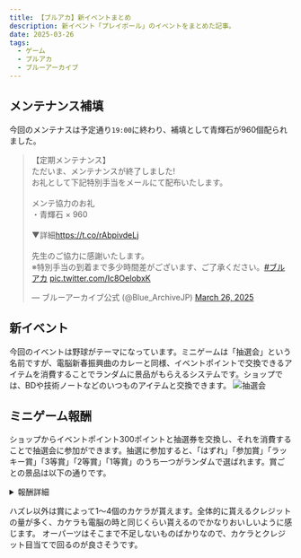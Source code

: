 ```yaml
---
title: 【ブルアカ】新イベントまとめ
description: 新イベント「プレイボール」のイベントをまとめた記事。
date: 2025-03-26
tags: 
  - ゲーム
  - ブルアカ
  - ブルーアーカイブ
---
```


## メンテナンス補填
今回のメンテナスは予定通り`19:00`に終わり、補填として青輝石が960個配られました。
<blockquote class="twitter-tweet"><p lang="ja" dir="ltr">【定期メンテナンス】<br>ただいま、メンテナンスが終了しました!<br>お礼として下記特別手当をメールにて配布いたします。<br><br>メンテ協力のお礼<br>・青輝石 × 960<br><br>▼詳細<a href="https://t.co/rAbpivdeLj">https://t.co/rAbpivdeLj</a><br><br>先生のご協力に感謝いたします。<br>※特別手当の到着まで多少時間差がございます、ご了承ください。<a href="https://twitter.com/hashtag/%E3%83%96%E3%83%AB%E3%82%A2%E3%82%AB?src=hash&amp;ref_src=twsrc%5Etfw">#ブルアカ</a> <a href="https://t.co/Ic8OeIobxK">pic.twitter.com/Ic8OeIobxK</a></p>&mdash; ブルーアーカイブ公式 (@Blue_ArchiveJP) <a href="https://twitter.com/Blue_ArchiveJP/status/1904835903765512450?ref_src=twsrc%5Etfw">March 26, 2025</a></blockquote> <script async src="https://platform.twitter.com/widgets.js" charset="utf-8"></script>

## 新イベント
今回のイベントは野球がテーマになっています。ミニゲームは「抽選会」という名前ですが、電脳新春振興曲のカレーと同様、イベントポイントで交換できるアイテムを消費することでランダムに景品がもらえるシステムです。ショップでは、BDや技術ノートなどのいつものアイテムと交換できます。
![抽選会](https://kelpoftruth.com/articles/assets/media/Y5L2VXjTStLNef9x.png)

## ミニゲーム報酬
ショップからイベントポイント300ポイントと抽選券を交換し、それを消費することで抽選会に参加ができます。抽選に参加すると、「はずれ」「参加賞」「ラッキー賞」「3等賞」「2等賞」「1等賞」のうち一つがランダムで選ばれます。賞ごとの景品は以下の通りです。

<details>
  <summary>
    報酬詳細
  </summary>
  
<h3>はずれ</h3>
<img src="https://kelpoftruth.com/articles/assets/media/wcFYMnu3kE4tx4Nt.png" alt="はずれ">

<h3>参加賞</h3>
<img alt="ラッキー賞" src="https://kelpoftruth.com/articles/assets/media/nPu54E5LQm5hzaKZ.png">

<h3>ラッキー賞</h3>
<img alt="ラッキー賞" src="https://kelpoftruth.com/articles/assets/media/RaDmTSRZpE3E5m4p.png">

<h3>3等賞</h3>
<img alt="3等賞" src="https://kelpoftruth.com/articles/assets/media/zjR3nTCGXp9VV9Xt.png">

</h3>2等賞<h3>
<img alt="2等賞" src="https://kelpoftruth.com/articles/assets/media/cKJekpJyieiKmE4i.png">

<h3>1等賞</h3>
<img alt="1等賞" src="https://kelpoftruth.com/articles/assets/media/kUyzXhJSTs8FG3ty.png">

</details>

ハズレ以外は賞によって1〜4個のカケラが貰えます。全体的に貰えるクレジットの量が多く、カケラも電脳の時と同じくらい貰えるのでかなりおいしいように感じます。
オーパーツはそこまで不足しないものばかりなので、カケラとクレジット目当てで回るのが良さそうです。

